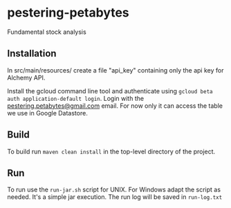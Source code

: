 # pestering-petabytes
Fundamental stock analysis

## Installation 
In src/main/resources/ create a file "api_key" containing only the api key for Alchemy API.

Install the gcloud command line tool and authenticate using `gcloud beta auth application-default login`.
Login with the pestering.petabytes@gmail.com email. For now only it can access the table we use in Google Datastore.

## Build

To build run `maven clean install` in the top-level directory of the project.

## Run

To run use the `run-jar.sh` script for UNIX. For Windows adapt the script as needed. It's a simple jar execution.
The run log will be saved in `run-log.txt`
